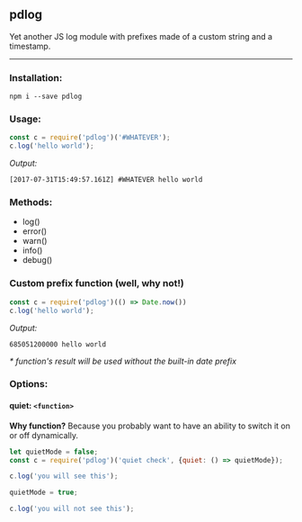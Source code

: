 ## pdlog

Yet another JS log module with prefixes made of a custom string and a timestamp.

---

### Installation:
`npm i --save pdlog`

### Usage:
```js
const c = require('pdlog')('#WHATEVER');
c.log('hello world');
```
_Output:_
```
[2017-07-31T15:49:57.161Z] #WHATEVER hello world
```

### Methods:
- log()
- error()
- warn()
- info()
- debug()

### Custom prefix function (well, why not!)
```js
const c = require('pdlog')(() => Date.now())
c.log('hello world');
```
_Output:_
```
685051200000 hello world
```
_* function's result will be used without the built-in date prefix_


### Options:

#### quiet: `<function>`

**Why function?** Because you probably want to have an ability to switch it on or off dynamically.

```js
let quietMode = false;
const c = require('pdlog')('quiet check', {quiet: () => quietMode});

c.log('you will see this');

quietMode = true;

c.log('you will not see this');
```
